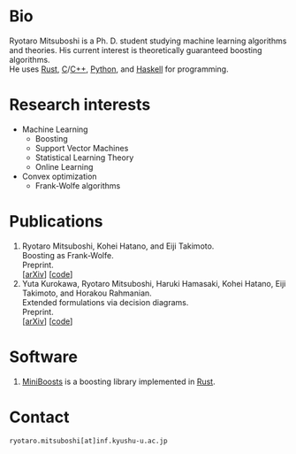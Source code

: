 # Bio
Ryotaro Mitsuboshi is a Ph. D. student 
studying machine learning algorithms and theories.
His current interest is theoretically guaranteed boosting algorithms.  
He uses [Rust](https://www.rust-lang.org/), 
[C](https://clang.llvm.org/)/[C++](https://isocpp.org/), 
[Python](https://www.python.org/), and [Haskell](https://www.haskell.org/) 
for programming.


# Research interests
* Machine Learning
    - Boosting
    - Support Vector Machines
    - Statistical Learning Theory
    - Online Learning
* Convex optimization
    - Frank-Wolfe algorithms


# Publications
1. Ryotaro Mitsuboshi, Kohei Hatano, and Eiji Takimoto.  
   Boosting as Frank-Wolfe.  
   Preprint.  
   [[arXiv](https://arxiv.org/abs/2209.10831)]
   [[code](https://github.com/rmitsuboshi/boosting_as_frank_wolfe)]
2. Yuta Kurokawa, Ryotaro Mitsuboshi, Haruki Hamasaki, Kohei Hatano, Eiji Takimoto, and Horakou Rahmanian.  
   Extended formulations via decision diagrams.  
   Preprint.  
   [[arXiv](https://arxiv.org/abs/2211.06065)]
   [[code](https://bitbucket.org/kohei_hatano/codes_extended_formulation_nzdd/src/master/)]

# Software
1. [MiniBoosts](https://github.com/rmitsuboshi/miniboosts) is 
    a boosting library implemented in [Rust](https://www.rust-lang.org/).

# Contact
`ryotaro.mitsuboshi[at]inf.kyushu-u.ac.jp`

